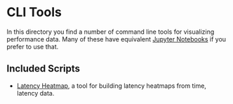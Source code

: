 CLI Tools
=========
In this directory you find a number of command line tools for visualizing
performance data. Many of these have equivalent
[Jupyter Notebooks](../notebooks/README.md) if you prefer to use that.

Included Scripts
----------------
* [Latency Heatmap](latency_heatmap/README.md), a tool for building latency
heatmaps from time, latency data.

